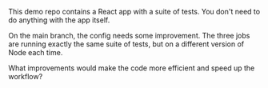 This demo repo contains a React app with a suite of tests. You don't need to do anything with the app itself. 

On the main branch, the config needs some improvement. The three jobs are running exactly the same suite of tests, but on a different version of Node each time.

What improvements would make the code more efficient and speed up the workflow?